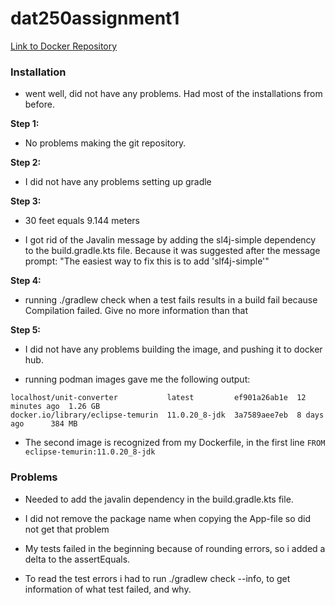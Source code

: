 # dat250assignment1

[Link to Docker Repository](https://hub.docker.com/r/beateskogvik/dat250/tags)

### Installation 

- went well, did not have any problems. Had most of the installations from before.

**Step 1:**

- No problems making the git repository.

**Step 2:**

- I did not have any problems setting up gradle 

**Step 3:**

- 30 feet equals 9.144 meters

- I got rid of the Javalin message by adding the sl4j-simple dependency to the build.gradle.kts file. Because it was suggested after the message prompt: "The easiest way to fix this is to add 'slf4j-simple'"

**Step 4:** 

- running ./gradlew check when a test fails results in a build fail because Compilation failed. Give no more information than that

**Step 5:**

- I did not have any problems building the image, and pushing it to docker hub.

- running podman images gave me the following output: 

```REPOSITORY                         TAG            IMAGE ID      CREATED         SIZE
localhost/unit-converter           latest         ef901a26ab1e  12 minutes ago  1.26 GB
docker.io/library/eclipse-temurin  11.0.20_8-jdk  3a7589aee7eb  8 days ago      384 MB
```

- The second image is recognized from my Dockerfile, in the first line `FROM eclipse-temurin:11.0.20_8-jdk`

### Problems 

- Needed to add the javalin dependency in the build.gradle.kts file.

- I did not remove the package name when copying the App-file so did not get that problem 

- My tests failed in the beginning because of rounding errors, so i added a delta to the assertEquals.

- To read the test errors i had to run ./gradlew check --info, to get information of what test failed, and why. 